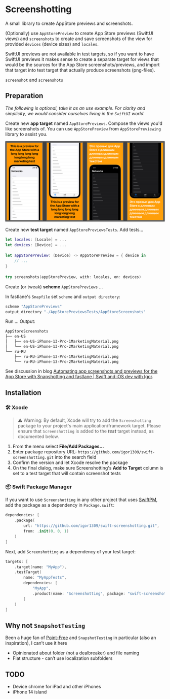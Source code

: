 # Screenshotting

A small library to create AppStore previews and screenshots.

(Optionally) use `AppStorePreview` to create App Store previews (SwiftUI views) and `screenshots` to create and save screenshots of the view for provided `devices` (device sizes) and `locales`.

SwiftUI previews are not available in test targets, so if you want to have SwiftUI previews it makes sense to create a separate target for views that would be the sources for the App Store screenshots/previews, and import that target into test target that actually produce screenshots (png-files).

`screenshot` and `screenshots`

## Preparation

_The following is optional, take it as an use example. For clarity and simplicity, we would consider ourselves living in the `SwiftUI` world._

Create new __app target__ named `AppStorePreviews`. Compose the views you'd like screenshots of. You can use `AppStorePreview` from `AppStorePreviewing` library to assist you.

![Previews](/Docs/previews.png)

Create new __test target__ named `AppStorePreviewsTests`. Add tests...

```swift
let locales: [Locale] = ...
let devices: [Device] = ...

let appStorePreview: (Device) -> AppStorePreview = { device in
    // ...
}

try screenshots(appStorePreview, with: locales, on: devices)
```

Create (or tweak) __scheme__ `AppStorePreviews` ...

In fastlane's `Snapfile` set `scheme` and `output directory`:

```ruby
scheme "AppStorePreviews"
output_directory "./AppStorePreviewsTests/AppStoreScreenshots"
```

Run ... Output:

```
AppStoreScreenshots
├── en-US
│   ├── en-US-iPhone-13-Pro-1MarketingMaterial.png
│   └── en-US-iPhone-13-Pro-2MarketingMaterial.png
└── ru-RU
    ├── ru-RU-iPhone-13-Pro-1MarketingMaterial.png
    └── ru-RU-iPhone-13-Pro-2MarketingMaterial.png
```

See discussion in blog [Automating app screenshots and previews for the App Store with Snapshotting and fastlane | Swift and iOS dev with Igor](https://igor1309.dev/articles/2022/2022-08-20-fastlane-screenshots/).

## Installation

### 🛠 Xcode

> ⚠️ Warning: By default, Xcode will try to add the `Screenshotting` package to your project's main application/framework target. Please ensure that `Screenshotting` is added to the ___test___ target instead, as documented below.

1. From the menu select **File/Add Packages…**
2. Enter package repository URL: `https://github.com/igor1309/swift-screenshotting.git` into the search field
3. Confirm the version and let Xcode resolve the package
4. On the final dialog, make sure Screenshotting's **Add to Target** column is set to a test target that will contain screenshot tests

### 📦 Swift Package Manager

If you want to use `Screenshotting` in any other project that uses [SwiftPM](https://swift.org/package-manager/), add the package as a dependency in `Package.swift`:

```swift
dependencies: [
    .package(
        url: "https://github.com/igor1309/swift-screenshotting.git",
        from: .init(0, 0, 1)
    )
]
```

Next, add `Screenshotting` as a dependency of your test target:

```swift
targets: [
    .target(name: "MyApp"),
    .testTarget(
        name: "MyAppTests",
        dependencies: [
            "MyApp",
            .product(name: "Screenshotting", package: "swift-screenshotting")
        ]
    )
]
```

## Why not `SnapshotTesting`

Been a huge fan of [Point-Free](https://www.pointfree.co) and `SnapshotTesting` in particular (also an inspiration), I can’t use it here

* Opinionated about folder (not a dealbreaker) and file naming
* Flat structure - can’t use localization subfolders

## TODO

* Device chrome for iPad and other iPhones
* iPhone 14 island
